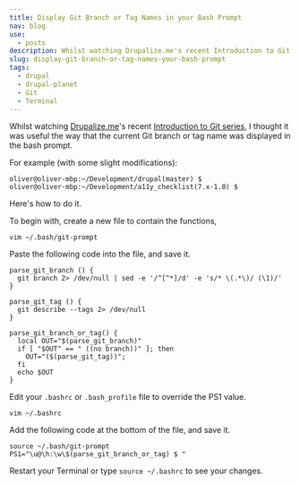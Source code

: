```yaml
---
title: Display Git Branch or Tag Names in your Bash Prompt
nav: blog
use:
  - posts
description: Whilst watching Drupalize.me's recent Introduction to Git series, I thought it was useful the way that the current Git branch or tag name was displayed in the bash prompt. Here's how to do it.
slug: display-git-branch-or-tag-names-your-bash-prompt
tags:
  - drupal
  - drupal-planet
  - Git
  - Terminal
---
```

Whilst watching [Drupalize.me](http://drupalize.me "Drupalize.me")'s recent [Introduction to Git series](http://drupalize.me/series/introduction-git-series "Introduction to Git on Drupalize.me"), I thought it was useful the way that the current Git branch or tag name was displayed in the bash prompt.

For example (with some slight modifications):

~~~~
oliver@oliver-mbp:~/Development/drupal(master) $
oliver@oliver-mbp:~/Development/a11y_checklist(7.x-1.0) $
~~~~

Here's how to do it.

To begin with, create a new file to contain the functions,

    vim ~/.bash/git-prompt

Paste the following code into the file, and save it.

~~~~
parse_git_branch () {
  git branch 2> /dev/null | sed -e '/^[^*]/d' -e 's/* \(.*\)/ (\1)/'
}

parse_git_tag () {
  git describe --tags 2> /dev/null
}
 
parse_git_branch_or_tag() {
  local OUT="$(parse_git_branch)"
  if [ "$OUT" == " ((no branch))" ]; then
    OUT="($(parse_git_tag))";
  fi
  echo $OUT
}
~~~~

Edit your `.bashrc` or `.bash_profile` file to override the PS1 value.

    vim ~/.bashrc

Add  the following code at the bottom of the file, and save it.

~~~~
source ~/.bash/git-prompt
PS1="\u@\h:\w\$(parse_git_branch_or_tag) $ "
~~~~

Restart your Terminal or type `source ~/.bashrc` to see your changes.
